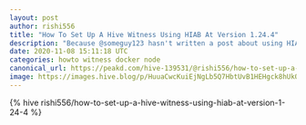 ```yaml
---
layout: post
author: rishi556
title: "How To Set Up A Hive Witness Using HIAB At Version 1.24.4"
description: "Because @someguy123 hasn't written a post about using HIAB I decided to do it, mainly because I use it and always end up referring to discord chats on how to set it up."
date: 2020-11-08 15:11:18 UTC
categories: howto witness docker node
canonical_url: https://peakd.com/hive-139531/@rishi556/how-to-set-up-a-hive-witness-using-hiab-at-version-1-24-4
image: https://images.hive.blog/p/HuuaCwcKuiEjNgLb5Q7HbtUvB1HEHgck8hUkQMB4bFSJaxwFsYXGx7N9qtgEvLdGaoY?format=match&amp;mode=fit
---
```

{% hive rishi556/how-to-set-up-a-hive-witness-using-hiab-at-version-1-24-4 %}

